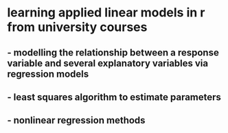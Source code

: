 # learning applied linear models in r from university courses
## - modelling the relationship between a response variable and several explanatory variables via regression models
## - least squares algorithm to estimate parameters
## - nonlinear regression methods